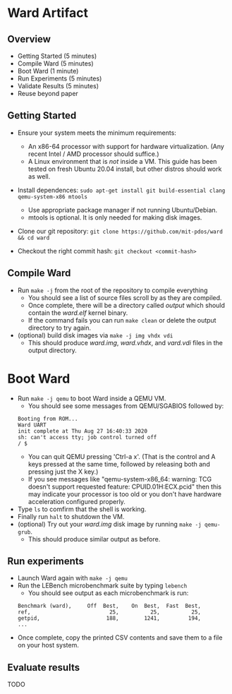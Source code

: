 Ward Artifact
=============
## Overview

* Getting Started (5 minutes)
* Compile Ward (5 minutes)
* Boot Ward (1 minute)
* Run Experiments (5 minutes)
* Validate Results (5 minutes)
* Reuse beyond paper

## Getting Started
* Ensure your system meets the minimum requirements:
  - An x86-64 processor with support for hardware virtualization. (Any recent Intel / AMD processor should suffice.)
  - A Linux environment that is *not* inside a VM. This guide has been tested on fresh Ubuntu 20.04 install, but other distros should work as well.

* Install dependences: `sudo apt-get install git build-essential clang qemu-system-x86 mtools`
  - Use appropriate package manager if not running Ubuntu/Debian.
  - mtools is optional. It is only needed for making disk images.
* Clone our git repository: `git clone https://github.com/mit-pdos/ward && cd ward`
* Checkout the right commit hash: `git checkout <commit-hash>`

## Compile Ward
* Run `make -j` from the root of the repository to compile everything
  - You should see a list of source files scroll by as they are compiled.
  - Once complete, there will be a directory called _output_ which should contain the _ward.elf_ kernel binary.
  - If the command fails you can run `make clean` or delete the output directory to try again.
* (optional) build disk images via `make -j img vhdx vdi`
  - This should produce _ward.img_, _ward.vhdx_, and _vard.vdi_ files in the output directory.

# Boot Ward
* Run `make -j qemu` to boot Ward inside a QEMU VM.
  - You should see some messages from QEMU/SGABIOS followed by:
  ```
  Booting from ROM...
  Ward UART
  init complete at Thu Aug 27 16:40:33 2020
  sh: can't access tty; job control turned off
  / $
  ```
  - You can quit QEMU pressing 'Ctrl-a x'. (That is the control and A keys pressed at the same time, followed by releasing both and pressing just the X key.)
  - If you see messages like "qemu-system-x86_64: warning: TCG doesn't support requested feature: CPUID.01H:ECX.pcid" then this may indicate your processor is too old or you don't have hardware acceleration configured properly.
* Type `ls` to comfirm that the shell is working.
* Finally run `halt` to shutdown the VM.
* (optional) Try out your _ward.img_ disk image by running `make -j qemu-grub`.
  - This should produce similar output as before.

## Run experiments
* Launch Ward again with `make -j qemu`
* Run the LEBench microbenchmark suite by typing `lebench`
  - You should see output as each microbenchmark is run:
  ```
  Benchmark (ward),     Off  Best,    On  Best,  Fast  Best,
  ref,                         25,          25,          25,
  getpid,                     188,        1241,         194,
  ...
  ```
* Once complete, copy the printed CSV contents and save them to a file on your host system.

## Evaluate results

TODO
